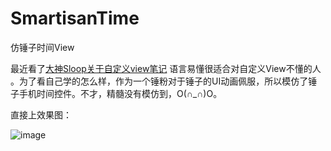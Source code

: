 # SmartisanTime
仿锤子时间View

最近看了[大神Sloop关于自定义view笔记](https://github.com/GcsSloop/AndroidNote)
语言易懂很适合对自定义View不懂的人 。为了看自己学的怎么样，作为一个锤粉对于锤子的UI动画佩服，所以模仿了锤子手机时间控件。不才，精髓没有模仿到，O(∩_∩)O。

直接上效果图：

![image](http://7xw00x.com1.z0.glb.clouddn.com/smartisan_time.gif)
